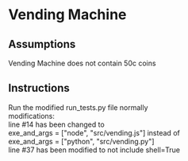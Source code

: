 Vending Machine
===============

Assumptions
------------
Vending Machine does not contain 50c coins

Instructions
------------
Run the modified run_tests.py file normally  <br />
modifications:  <br />
line #14 has been changed to  <br />
exe_and_args = ["node", "src/vending.js"] instead of <br /> 
exe_and_args = ["python", "src/vending.py"]  <br />
line #37 has been modified to not include shell=True  <br />